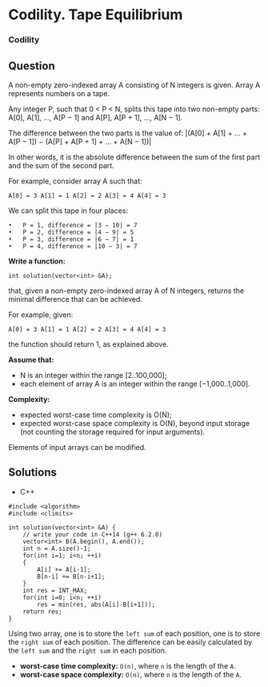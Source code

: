 # Codility. Tape Equilibrium

### Codility

## Question

A non-empty zero-indexed array A consisting of N integers is given. Array A represents numbers on a tape.

Any integer P, such that 0 < P < N, splits this tape into two non-empty parts: A[0], A[1], ..., A[P − 1] and A[P], A[P + 1], ..., A[N − 1].

The difference between the two parts is the value of: |(A[0] + A[1] + ... + A[P − 1]) − (A[P] + A[P + 1] + ... + A[N − 1])|

In other words, it is the absolute difference between the sum of the first part and the sum of the second part.

For example, consider array A such that:

`A[0] = 3 A[1] = 1 A[2] = 2 A[3] = 4 A[4] = 3`

We can split this tape in four places:

```
•	P = 1, difference = |3 − 10| = 7 
•	P = 2, difference = |4 − 9| = 5 
•	P = 3, difference = |6 − 7| = 1 
•	P = 4, difference = |10 − 3| = 7 
```

**Write a function:**

`int solution(vector<int> &A);`

that, given a non-empty zero-indexed array A of N integers, returns the minimal difference that can be achieved.

For example, given:

`A[0] = 3 A[1] = 1 A[2] = 2 A[3] = 4 A[4] = 3`

the function should return 1, as explained above.

**Assume that:**

* N is an integer within the range [2..100,000];
* each element of array A is an integer within the range [−1,000..1,000].

**Complexity:**

* expected worst-case time complexity is O(N);
* expected worst-case space complexity is O(N), beyond input storage (not counting the storage required for input arguments).

Elements of input arrays can be modified.

## Solutions

* C++
```
#include <algorithm>
#include <climits>

int solution(vector<int> &A) {
    // write your code in C++14 (g++ 6.2.0)
    vector<int> B(A.begin(), A.end());
    int n = A.size()-1;
    for(int i=1; i<n; ++i)
    {
        A[i] += A[i-1];
        B[n-i] += B[n-i+1];
    }
    int res = INT_MAX;
    for(int i=0; i<n; ++i)
        res = min(res, abs(A[i]-B[i+1]));
    return res;
}
```

Using two array, one is to store the `left sum` of each position, one is to store the `right sum` of each position. The difference can be easily calculated by the `left sum` and the `right sum` in each position.

* **worst-case time complexity:** `O(n)`, where `n` is the length of the `A`.
* **worst-case space complexity:** `O(n)`, where `n` is the length of the `A`.
